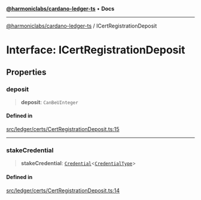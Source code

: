 [**@harmoniclabs/cardano-ledger-ts**](../README.md) • **Docs**

***

[@harmoniclabs/cardano-ledger-ts](../globals.md) / ICertRegistrationDeposit

# Interface: ICertRegistrationDeposit

## Properties

### deposit

> **deposit**: `CanBeUInteger`

#### Defined in

[src/ledger/certs/CertRegistrationDeposit.ts:15](https://github.com/HarmonicLabs/cardano-ledger-ts/blob/94dd590ffe94133126b0d8d49920fc7b002e1975/src/ledger/certs/CertRegistrationDeposit.ts#L15)

***

### stakeCredential

> **stakeCredential**: [`Credential`](../classes/Credential.md)\<[`CredentialType`](../enumerations/CredentialType.md)\>

#### Defined in

[src/ledger/certs/CertRegistrationDeposit.ts:14](https://github.com/HarmonicLabs/cardano-ledger-ts/blob/94dd590ffe94133126b0d8d49920fc7b002e1975/src/ledger/certs/CertRegistrationDeposit.ts#L14)
